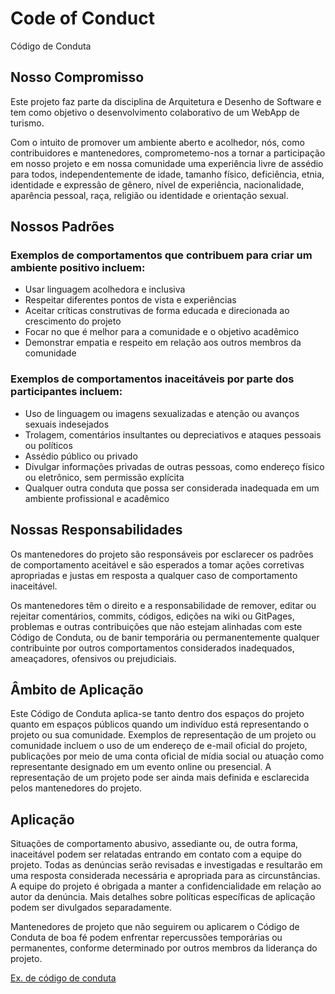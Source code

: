 # Code of Conduct

Código de Conduta

## Nosso Compromisso
Este projeto faz parte da disciplina de Arquitetura e Desenho de Software e tem como objetivo o desenvolvimento colaborativo de um WebApp de turismo. 

Com o intuito de promover um ambiente aberto e acolhedor, nós, como contribuidores e mantenedores, comprometemo-nos a tornar a participação em nosso projeto e em nossa comunidade uma experiência livre de assédio para todos, independentemente de idade, tamanho físico, deficiência, etnia, identidade e expressão de gênero, nível de experiência, nacionalidade, aparência pessoal, raça, religião ou identidade e orientação sexual.

## Nossos Padrões
### Exemplos de comportamentos que contribuem para criar um ambiente positivo incluem:

- Usar linguagem acolhedora e inclusiva
- Respeitar diferentes pontos de vista e experiências
- Aceitar críticas construtivas de forma educada e direcionada ao crescimento do projeto
- Focar no que é melhor para a comunidade e o objetivo acadêmico
- Demonstrar empatia e respeito em relação aos outros membros da comunidade

### Exemplos de comportamentos inaceitáveis por parte dos participantes incluem:

- Uso de linguagem ou imagens sexualizadas e atenção ou avanços sexuais indesejados
- Trolagem, comentários insultantes ou depreciativos e ataques pessoais ou políticos
- Assédio público ou privado
- Divulgar informações privadas de outras pessoas, como endereço físico ou eletrônico, sem permissão explícita
- Qualquer outra conduta que possa ser considerada inadequada em um ambiente profissional e acadêmico

## Nossas Responsabilidades

Os mantenedores do projeto são responsáveis por esclarecer os padrões de comportamento aceitável e são esperados a tomar ações corretivas apropriadas e justas em resposta a qualquer caso de comportamento inaceitável.

Os mantenedores têm o direito e a responsabilidade de remover, editar ou rejeitar comentários, commits, códigos, edições na wiki ou GitPages, problemas e outras contribuições que não estejam alinhadas com este Código de Conduta, ou de banir temporária ou permanentemente qualquer contribuinte por outros comportamentos considerados inadequados, ameaçadores, ofensivos ou prejudiciais.

## Âmbito de Aplicação

Este Código de Conduta aplica-se tanto dentro dos espaços do projeto quanto em espaços públicos quando um indivíduo está representando o projeto ou sua comunidade. Exemplos de representação de um projeto ou comunidade incluem o uso de um endereço de e-mail oficial do projeto, publicações por meio de uma conta oficial de mídia social ou atuação como representante designado em um evento online ou presencial. A representação de um projeto pode ser ainda mais definida e esclarecida pelos mantenedores do projeto.

## Aplicação

Situações de comportamento abusivo, assediante ou, de outra forma, inaceitável podem ser relatadas entrando em contato com a equipe do projeto. Todas as denúncias serão revisadas e investigadas e resultarão em uma resposta considerada necessária e apropriada para as circunstâncias. A equipe do projeto é obrigada a manter a confidencialidade em relação ao autor da denúncia. Mais detalhes sobre políticas específicas de aplicação podem ser divulgados separadamente.

Mantenedores de projeto que não seguirem ou aplicarem o Código de Conduta de boa fé podem enfrentar repercussões temporárias ou permanentes, conforme determinado por outros membros da liderança do projeto.



[Ex. de código de conduta](https://github.com/DNXLabs/terraform-aws-ecs/blob/master/CODE_OF_CONDUCT.md)

